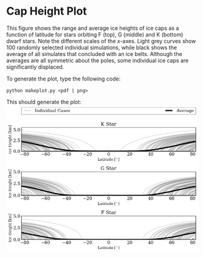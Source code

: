 # Cap Height Plot

This figure shows the range and average ice heights of ice caps as a function of latitude for stars orbiting F (top), G (middle) and K (bottom) dwarf stars. Note the different scales of the $x$-axes. Light grey curves show 100 randomly selected individual simulations, while black shows the average of all simulates that concluded with an ice belts. Although the averages are all symmetric about the poles, some individual ice caps are significantly displaced.

To generate the plot, type the following code:
```
python makeplot.py <pdf | png>
```

This should generate the plot:
![CapHeight](CapHeight.png)
